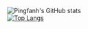 ![Pingfanh's GitHub stats](https://github-readme-stats.vercel.app/api?username=pingfanh&show_icons=true&count_private=true)
<br>
[![Top Langs](https://github-readme-stats.vercel.app/api/top-langs/?username=pingfanh&hide=glsl,css,scss,html,vue)](https://github.com/anuraghazra/github-readme-stats)
